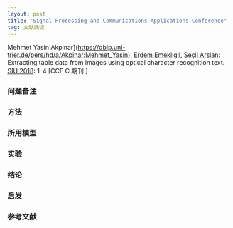 ```yaml
---
layout: post
title: "Signal Processing and Communications Applications Conference"
tag: 文献阅读
---
```


Mehmet Yasin Akpinar](https://dblp.uni-trier.de/pers/hd/a/Akpinar:Mehmet_Yasin), [Erdem Emekligil](https://dblp.uni-trier.de/pers/hd/e/Emekligil:Erdem), [Seçil Arslan](https://dblp.uni-trier.de/pers/hd/a/Arslan:Se=ccedil=il):
Extracting table data from images using optical character recognition text. [SIU 2018](https://dblp.uni-trier.de/db/conf/siu/siu2018.html#AkpinarEA18): 1-4 [CCF C 期刊 ]

### 问题备注





### 方法







### 所用模型





### 实验





### 结论





### 启发





### 参考文献







